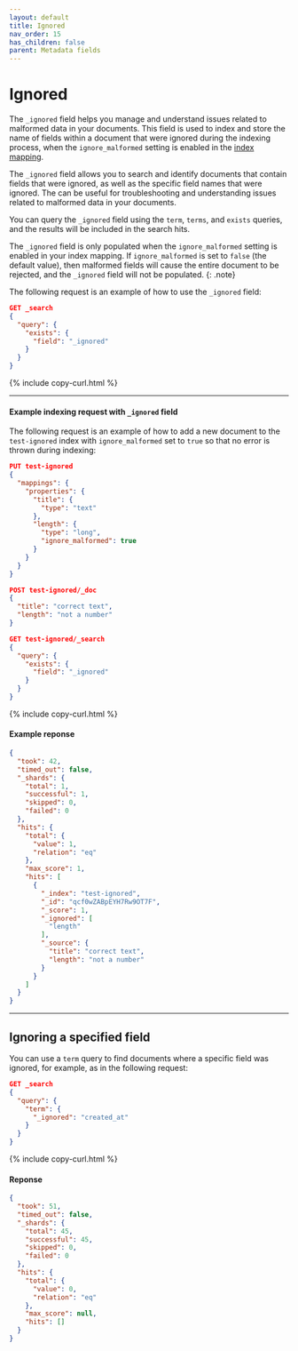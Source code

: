 ```yaml
---
layout: default
title: Ignored
nav_order: 15
has_children: false
parent: Metadata fields
---
```


# Ignored

The `_ignored` field helps you manage and understand issues related to malformed data in your documents. This field is used to index and store the name of fields within a document that were ignored during the indexing process, when the `ignore_malformed` setting is enabled in the [index mapping]({{site.url}}{{site.baseurl}}/field-types/#mapping-example-usage). 

The `_ignored` field allows you to search and identify documents that contain fields that were ignored, as well as the specific field names that were ignored. The can be useful for troubleshooting and understanding issues related to malformed data in your documents. 

You can query the `_ignored` field using the `term`, `terms`, and `exists` queries, and the results will be included in the search hits.

The `_ignored` field is only populated when the `ignore_malformed` setting is enabled in your index mapping. If `ignore_malformed` is set to `false` (the default value), then malformed fields will cause the entire document to be rejected, and the `_ignored` field will not be populated.
{: .note}

The following request is an example of how to use the `_ignored` field:

```json
GET _search
{
  "query": {
    "exists": {
      "field": "_ignored"
    }
  }
}
```
{% include copy-curl.html %}

--- 

#### Example indexing request with `_ignored` field

The following request is an example of how to add a new document to the `test-ignored` index with `ignore_malformed` set to `true` so that no error is thrown during indexing: 

```json
PUT test-ignored
{
  "mappings": {
    "properties": {
      "title": {
        "type": "text"
      },
      "length": {
        "type": "long",
        "ignore_malformed": true
      }
    }
  }
}

POST test-ignored/_doc
{
  "title": "correct text",
  "length": "not a number"
}

GET test-ignored/_search
{
  "query": {
    "exists": {
      "field": "_ignored"
    }
  }
}
```
{% include copy-curl.html %}

#### Example reponse

```json
{
  "took": 42,
  "timed_out": false,
  "_shards": {
    "total": 1,
    "successful": 1,
    "skipped": 0,
    "failed": 0
  },
  "hits": {
    "total": {
      "value": 1,
      "relation": "eq"
    },
    "max_score": 1,
    "hits": [
      {
        "_index": "test-ignored",
        "_id": "qcf0wZABpEYH7Rw9OT7F",
        "_score": 1,
        "_ignored": [
          "length"
        ],
        "_source": {
          "title": "correct text",
          "length": "not a number"
        }
      }
    ]
  }
}
```

---

## Ignoring a specified field

You can use a `term` query to find documents where a specific field was ignored, for example, as in the following request:

```json
GET _search
{
  "query": {
    "term": {
      "_ignored": "created_at"
    }
  }
}
```
{% include copy-curl.html %}

#### Reponse 

```json
{
  "took": 51,
  "timed_out": false,
  "_shards": {
    "total": 45,
    "successful": 45,
    "skipped": 0,
    "failed": 0
  },
  "hits": {
    "total": {
      "value": 0,
      "relation": "eq"
    },
    "max_score": null,
    "hits": []
  }
}
```
